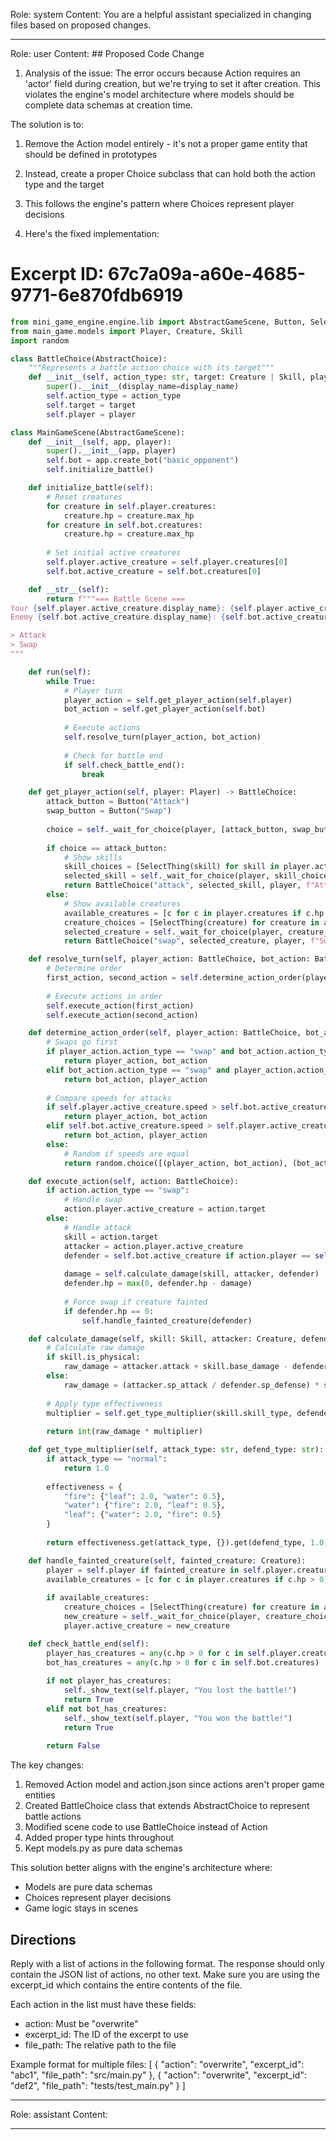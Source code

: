 Role: system
Content: You are a helpful assistant specialized in changing files based on proposed changes.
__________________
Role: user
Content: ## Proposed Code Change
1. Analysis of the issue:
The error occurs because Action requires an 'actor' field during creation, but we're trying to set it after creation. This violates the engine's model architecture where models should be complete data schemas at creation time.

The solution is to:
1. Remove the Action model entirely - it's not a proper game entity that should be defined in prototypes
2. Instead, create a proper Choice subclass that can hold both the action type and the target
3. This follows the engine's pattern where Choices represent player decisions

2. Here's the fixed implementation:

# Excerpt ID: 67c7a09a-a60e-4685-9771-6e870fdb6919
```python main_game/scenes/main_game_scene.py
from mini_game_engine.engine.lib import AbstractGameScene, Button, SelectThing, AbstractChoice
from main_game.models import Player, Creature, Skill
import random

class BattleChoice(AbstractChoice):
    """Represents a battle action choice with its target"""
    def __init__(self, action_type: str, target: Creature | Skill, player: Player, display_name: str = ""):
        super().__init__(display_name=display_name)
        self.action_type = action_type
        self.target = target
        self.player = player

class MainGameScene(AbstractGameScene):
    def __init__(self, app, player):
        super().__init__(app, player)
        self.bot = app.create_bot("basic_opponent")
        self.initialize_battle()

    def initialize_battle(self):
        # Reset creatures
        for creature in self.player.creatures:
            creature.hp = creature.max_hp
        for creature in self.bot.creatures:
            creature.hp = creature.max_hp
            
        # Set initial active creatures
        self.player.active_creature = self.player.creatures[0]
        self.bot.active_creature = self.bot.creatures[0]

    def __str__(self):
        return f"""=== Battle Scene ===
Your {self.player.active_creature.display_name}: {self.player.active_creature.hp}/{self.player.active_creature.max_hp} HP
Enemy {self.bot.active_creature.display_name}: {self.bot.active_creature.hp}/{self.bot.active_creature.max_hp} HP

> Attack
> Swap
"""

    def run(self):
        while True:
            # Player turn
            player_action = self.get_player_action(self.player)
            bot_action = self.get_player_action(self.bot)
            
            # Execute actions
            self.resolve_turn(player_action, bot_action)
            
            # Check for battle end
            if self.check_battle_end():
                break

    def get_player_action(self, player: Player) -> BattleChoice:
        attack_button = Button("Attack")
        swap_button = Button("Swap")
        
        choice = self._wait_for_choice(player, [attack_button, swap_button])
        
        if choice == attack_button:
            # Show skills
            skill_choices = [SelectThing(skill) for skill in player.active_creature.skills]
            selected_skill = self._wait_for_choice(player, skill_choices).thing
            return BattleChoice("attack", selected_skill, player, f"Attack with {selected_skill.display_name}")
        else:
            # Show available creatures
            available_creatures = [c for c in player.creatures if c.hp > 0 and c != player.active_creature]
            creature_choices = [SelectThing(creature) for creature in available_creatures]
            selected_creature = self._wait_for_choice(player, creature_choices).thing
            return BattleChoice("swap", selected_creature, player, f"Swap to {selected_creature.display_name}")

    def resolve_turn(self, player_action: BattleChoice, bot_action: BattleChoice):
        # Determine order
        first_action, second_action = self.determine_action_order(player_action, bot_action)
        
        # Execute actions in order
        self.execute_action(first_action)
        self.execute_action(second_action)

    def determine_action_order(self, player_action: BattleChoice, bot_action: BattleChoice):
        # Swaps go first
        if player_action.action_type == "swap" and bot_action.action_type != "swap":
            return player_action, bot_action
        elif bot_action.action_type == "swap" and player_action.action_type != "swap":
            return bot_action, player_action
            
        # Compare speeds for attacks
        if self.player.active_creature.speed > self.bot.active_creature.speed:
            return player_action, bot_action
        elif self.bot.active_creature.speed > self.player.active_creature.speed:
            return bot_action, player_action
        else:
            # Random if speeds are equal
            return random.choice([(player_action, bot_action), (bot_action, player_action)])

    def execute_action(self, action: BattleChoice):
        if action.action_type == "swap":
            # Handle swap
            action.player.active_creature = action.target
        else:
            # Handle attack
            skill = action.target
            attacker = action.player.active_creature
            defender = self.bot.active_creature if action.player == self.player else self.player.active_creature
            
            damage = self.calculate_damage(skill, attacker, defender)
            defender.hp = max(0, defender.hp - damage)
            
            # Force swap if creature fainted
            if defender.hp == 0:
                self.handle_fainted_creature(defender)

    def calculate_damage(self, skill: Skill, attacker: Creature, defender: Creature):
        # Calculate raw damage
        if skill.is_physical:
            raw_damage = attacker.attack + skill.base_damage - defender.defense
        else:
            raw_damage = (attacker.sp_attack / defender.sp_defense) * skill.base_damage
            
        # Apply type effectiveness
        multiplier = self.get_type_multiplier(skill.skill_type, defender.creature_type)
        
        return int(raw_damage * multiplier)

    def get_type_multiplier(self, attack_type: str, defend_type: str):
        if attack_type == "normal":
            return 1.0
            
        effectiveness = {
            "fire": {"leaf": 2.0, "water": 0.5},
            "water": {"fire": 2.0, "leaf": 0.5},
            "leaf": {"water": 2.0, "fire": 0.5}
        }
        
        return effectiveness.get(attack_type, {}).get(defend_type, 1.0)

    def handle_fainted_creature(self, fainted_creature: Creature):
        player = self.player if fainted_creature in self.player.creatures else self.bot
        available_creatures = [c for c in player.creatures if c.hp > 0]
        
        if available_creatures:
            creature_choices = [SelectThing(creature) for creature in available_creatures]
            new_creature = self._wait_for_choice(player, creature_choices).thing
            player.active_creature = new_creature

    def check_battle_end(self):
        player_has_creatures = any(c.hp > 0 for c in self.player.creatures)
        bot_has_creatures = any(c.hp > 0 for c in self.bot.creatures)
        
        if not player_has_creatures:
            self._show_text(self.player, "You lost the battle!")
            return True
        elif not bot_has_creatures:
            self._show_text(self.player, "You won the battle!")
            return True
            
        return False
```

The key changes:
1. Removed Action model and action.json since actions aren't proper game entities
2. Created BattleChoice class that extends AbstractChoice to represent battle actions
3. Modified scene code to use BattleChoice instead of Action
4. Added proper type hints throughout
5. Kept models.py as pure data schemas

This solution better aligns with the engine's architecture where:
- Models are pure data schemas
- Choices represent player decisions
- Game logic stays in scenes

## Directions
Reply with a list of actions in the following format. The response should only contain the JSON list of actions, no other text.
Make sure you are using the excerpt_id which contains the entire contents of the file.

Each action in the list must have these fields:
- action: Must be "overwrite"
- excerpt_id: The ID of the excerpt to use
- file_path: The relative path to the file

Example format for multiple files:
[
    {
        "action": "overwrite",
        "excerpt_id": "abc1",
        "file_path": "src/main.py"
    },
    {
        "action": "overwrite",
        "excerpt_id": "def2",
        "file_path": "tests/test_main.py"
    }
]
__________________
Role: assistant
Content: 
__________________
